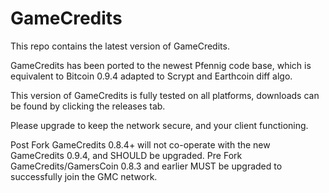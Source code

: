 # GameCredits

This repo contains the latest version of GameCredits.

GameCredits has been ported to the newest Pfennig code base, which is equivalent to Bitcoin 0.9.4 adapted to Scrypt and Earthcoin diff algo.

This version of GameCredits is fully tested on all platforms, downloads can be found by clicking the releases tab.

Please upgrade to keep the network secure, and your client functioning.

Post Fork GameCredits 0.8.4+ will not co-operate with the new GameCredits 0.9.4, and SHOULD be upgraded.
Pre Fork GameCredits/GamersCoin 0.8.3 and earlier MUST be upgraded to successfully join the GMC network.
